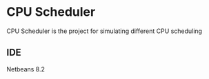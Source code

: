 # CPU Scheduler

CPU Scheduler is the project for simulating different CPU scheduling

## IDE

Netbeans 8.2
